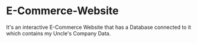 # E-Commerce-Website
It's an interactive E-Commerce Website that has a Database connected to it which contains my Uncle's Company Data. 
